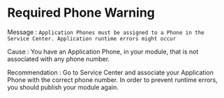 # Required Phone Warning

Message
:   `Application Phones must be assigned to a Phone in the Service Center. Application runtime errors might occur`

Cause
:   You have an Application Phone, in your module, that is not associated with any phone number.

Recommendation
:   Go to Service Center and associate your Application Phone with the correct phone number. In order to prevent runtime errors, you should publish your module again.
